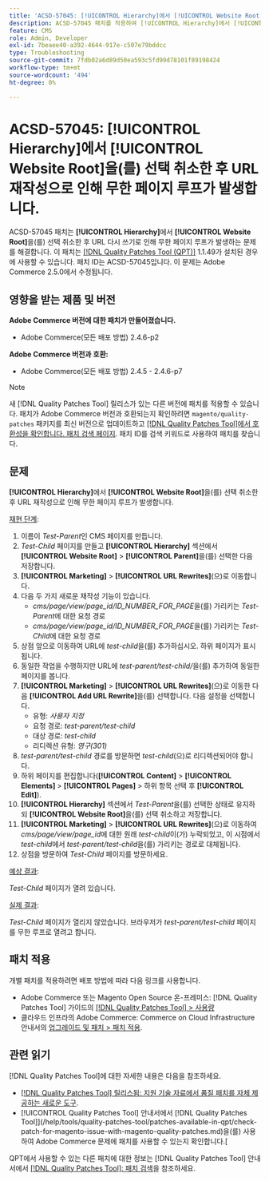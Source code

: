 ```yaml
---
title: 'ACSD-57045: [!UICONTROL Hierarchy]에서 [!UICONTROL Website Root]을(를) 선택 취소한 후 URL 재작성으로 인해 무한 페이지 루프가 발생합니다.'
description: ACSD-57045 패치를 적용하여 [!UICONTROL Hierarchy]에서 [!UICONTROL Website Root]을(를) 선택 취소한 후 URL 재작성으로 인해 무한 페이지 루프가 발생하는 Adobe Commerce 문제를 해결합니다.
feature: CMS
role: Admin, Developer
exl-id: 7beaee40-a392-4644-917e-c507e79bddcc
type: Troubleshooting
source-git-commit: 7fdb02a6d89d50ea593c5fd99d78101f89198424
workflow-type: tm+mt
source-wordcount: '494'
ht-degree: 0%

---
```


# ACSD-57045: [!UICONTROL Hierarchy]에서 [!UICONTROL Website Root]을(를) 선택 취소한 후 URL 재작성으로 인해 무한 페이지 루프가 발생합니다.

ACSD-57045 패치는 **[!UICONTROL Hierarchy]**&#x200B;에서 **[!UICONTROL Website Root]**&#x200B;을(를) 선택 취소한 후 URL 다시 쓰기로 인해 무한 페이지 루프가 발생하는 문제를 해결합니다. 이 패치는 [[!DNL Quality Patches Tool (QPT)]](https://experienceleague.adobe.com/en/docs/commerce-operations/tools/quality-patches-tool/quality-patches-tool-to-self-serve-quality-patches) 1.1.49가 설치된 경우에 사용할 수 있습니다. 패치 ID는 ACSD-57045입니다. 이 문제는 Adobe Commerce 2.5.0에서 수정됩니다.

## 영향을 받는 제품 및 버전

**Adobe Commerce 버전에 대한 패치가 만들어졌습니다.**

* Adobe Commerce(모든 배포 방법) 2.4.6-p2

**Adobe Commerce 버전과 호환:**

* Adobe Commerce(모든 배포 방법) 2.4.5 - 2.4.6-p7

>[!NOTE]
>
>새 [!DNL Quality Patches Tool] 릴리스가 있는 다른 버전에 패치를 적용할 수 있습니다. 패치가 Adobe Commerce 버전과 호환되는지 확인하려면 `magento/quality-patches` 패키지를 최신 버전으로 업데이트하고 [[!DNL Quality Patches Tool]에서 호환성을 확인합니다. 패치 검색 페이지](https://experienceleague.adobe.com/tools/commerce-quality-patches/index.html). 패치 ID를 검색 키워드로 사용하여 패치를 찾습니다.

## 문제

**[!UICONTROL Hierarchy]**&#x200B;에서 **[!UICONTROL Website Root]**&#x200B;을(를) 선택 취소한 후 URL 재작성으로 인해 무한 페이지 루프가 발생합니다.

<u>재현 단계</u>:

1. 이름이 *Test-Parent*&#x200B;인 CMS 페이지를 만듭니다.
1. *Test-Child* 페이지를 만들고 **[!UICONTROL Hierarchy]** 섹션에서 **[!UICONTROL Website Root]** > **[!UICONTROL Parent]**&#x200B;을(를) 선택한 다음 저장합니다.
1. **[!UICONTROL Marketing]** > **[!UICONTROL URL Rewrites]**(으)로 이동합니다.
1. 다음 두 가지 새로운 재작성 기능이 있습니다.
   * *cms/page/view/page_id/ID_NUMBER_FOR_PAGE*&#x200B;을(를) 가리키는 *Test-Parent*&#x200B;에 대한 요청 경로
   * *cms/page/view/page_id/ID_NUMBER_FOR_PAGE*&#x200B;을(를) 가리키는 *Test-Child*&#x200B;에 대한 요청 경로
1. 상점 앞으로 이동하여 URL에 *test-child*&#x200B;을(를) 추가하십시오. 하위 페이지가 표시됩니다.
1. 동일한 작업을 수행하지만 URL에 *test-parent/test-child/*&#x200B;을(를) 추가하여 동일한 페이지를 봅니다.
1. **[!UICONTROL Marketing]** > **[!UICONTROL URL Rewrites]**(으)로 이동한 다음 **[!UICONTROL Add URL Rewrite]**&#x200B;을(를) 선택합니다. 다음 설정을 선택합니다.
   * 유형: *사용자 지정*
   * 요청 경로: *test-parent/test-child*
   * 대상 경로: *test-child*
   * 리디렉션 유형: *영구(301)*
1. *test-parent/test-child* 경로를 방문하면 *test-child*(으)로 리디렉션되어야 합니다.
1. 하위 페이지를 편집합니다(**[!UICONTROL Content]** > **[!UICONTROL Elements]** > **[!UICONTROL Pages]** > 하위 항목 선택 후 **[!UICONTROL Edit]**).
1. **[!UICONTROL Hierarchy]** 섹션에서 *Test-Parent*&#x200B;을(를) 선택한 상태로 유지하되 **[!UICONTROL Website Root]**&#x200B;을(를) 선택 취소하고 저장합니다.
1. **[!UICONTROL Marketing]** > **[!UICONTROL URL Rewrites]**(으)로 이동하여 *cms/page/view/page_id*&#x200B;에 대한 원래 *test-child*&#x200B;이(가) 누락되었고, 이 시점에서 *test-child*&#x200B;에서 *test-parent/test-child*&#x200B;을(를) 가리키는 경로로 대체됩니다.
1. 상점을 방문하여 *Test-Child* 페이지를 방문하세요.

<u>예상 결과</u>:

*Test-Child* 페이지가 열려 있습니다.

<u>실제 결과</u>:

*Test-Child* 페이지가 열리지 않았습니다. 브라우저가 *test-parent/test-child* 페이지를 무한 루프로 열려고 합니다.

## 패치 적용

개별 패치를 적용하려면 배포 방법에 따라 다음 링크를 사용합니다.

* Adobe Commerce 또는 Magento Open Source 온-프레미스: [!DNL Quality Patches Tool] 가이드의 [[!DNL Quality Patches Tool] > 사용량](/help/tools/quality-patches-tool/usage.md)
* 클라우드 인프라의 Adobe Commerce: Commerce on Cloud Infrastructure 안내서의 [업그레이드 및 패치 > 패치 적용](https://experienceleague.adobe.com/docs/commerce-cloud-service/user-guide/develop/upgrade/apply-patches.html).

## 관련 읽기

[!DNL Quality Patches Tool]에 대한 자세한 내용은 다음을 참조하세요.

* [[!DNL Quality Patches Tool] 릴리스됨: 지원 기술 자료에서 품질 패치를 자체 제공하는 새로운 도구](https://experienceleague.adobe.com/en/docs/commerce-operations/tools/quality-patches-tool/quality-patches-tool-to-self-serve-quality-patches).
* [!UICONTROL Quality Patches Tool] 안내서에서  [!DNL Quality Patches Tool]](/help/tools/quality-patches-tool/patches-available-in-qpt/check-patch-for-magento-issue-with-magento-quality-patches.md)을(를) 사용하여 Adobe Commerce 문제에 패치를 사용할 수 있는지 확인합니다.[


QPT에서 사용할 수 있는 다른 패치에 대한 정보는 [!DNL Quality Patches Tool] 안내서에서 [[!DNL Quality Patches Tool]: 패치 검색](https://experienceleague.adobe.com/tools/commerce-quality-patches/index.html)을 참조하세요.
